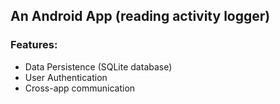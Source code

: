 ## An Android App (reading activity logger)
### Features:
- Data Persistence (SQLite database)
- User Authentication
- Cross-app communication
